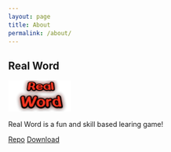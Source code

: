 ```yaml
---
layout: page
title: About
permalink: /about/
---
```


## Real Word
![enter image description here](https://raw.githubusercontent.com/RayTheNoob/real-word/main/assets/title.png)

Real Word is a fun and skill based learing game!

[Repo](https://github.com/RayTheNoob/real-word)
[Download](https://raythenoob.github.io/real-word/downloads)
